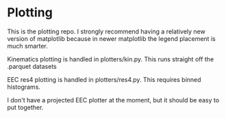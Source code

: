 # Plotting

This is the plotting repo. I strongly recommend having a relatively new version of matplotlib because in newer matplotlib the legend placement is much smarter.

Kinematics plotting is handled in plotters/kin.py. This runs straight off the .parquet datasets 

EEC res4 plotting is handled in plotters/res4.py. This requires binned histograms.

I don't have a projected EEC plotter at the moment, but it should be easy to put together.
